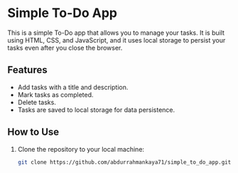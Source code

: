 # Simple To-Do App

This is a simple To-Do app that allows you to manage your tasks. It is built using HTML, CSS, and JavaScript, and it uses local storage to persist your tasks even after you close the browser.

## Features

- Add tasks with a title and description.
- Mark tasks as completed.
- Delete tasks.
- Tasks are saved to local storage for data persistence.

## How to Use

1. Clone the repository to your local machine:

   ```bash
   git clone https://github.com/abdurrahmankaya71/simple_to_do_app.git
